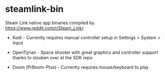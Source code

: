 # steamlink-bin
Steam Link native app binaries compiled by https://www.reddit.com/r/Steam_Link/

* Kodi - Currently requires manual controller setup in Settings > System > Input

* OpenTyrian - Space shooter with great graphics and controller support thanks to slouken over at the SDK repo

* Doom (PrBoom-Plus) - Currently requires mouse/keyboard to play
